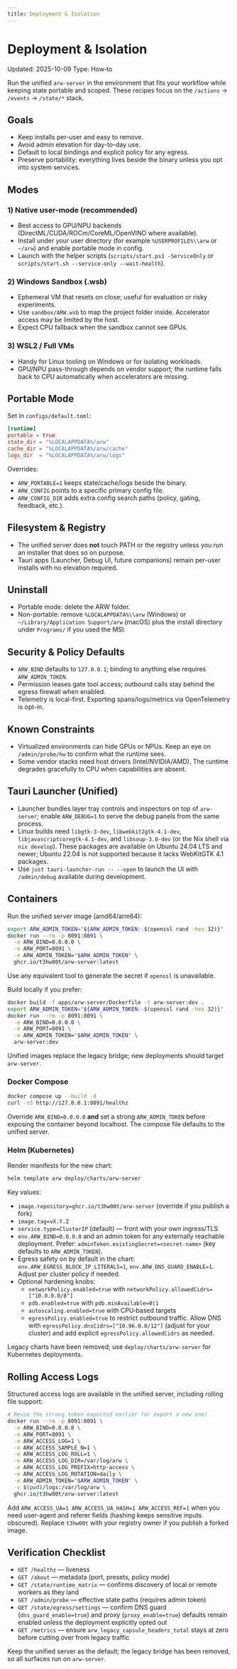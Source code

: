 ```yaml
---
title: Deployment & Isolation
---
```


# Deployment & Isolation

Updated: 2025-10-09
Type: How‑to

Run the unified `arw-server` in the environment that fits your workflow while keeping state portable and scoped. These recipes focus on the `/actions` → `/events` → `/state/*` stack.

## Goals
- Keep installs per-user and easy to remove.
- Avoid admin elevation for day-to-day use.
- Default to local bindings and explicit policy for any egress.
- Preserve portability: everything lives beside the binary unless you opt into system services.

## Modes

### 1) Native user-mode (recommended)
- Best access to GPU/NPU backends (DirectML/CUDA/ROCm/CoreML/OpenVINO where available).
- Install under your user directory (for example `%USERPROFILE%\\arw` or `~/arw`) and enable portable mode in config.
- Launch with the helper scripts (`scripts/start.ps1 -ServiceOnly` or `scripts/start.sh --service-only --wait-health`).

### 2) Windows Sandbox (.wsb)
- Ephemeral VM that resets on close; useful for evaluation or risky experiments.
- Use `sandbox/ARW.wsb` to map the project folder inside. Accelerator access may be limited by the host.
- Expect CPU fallback when the sandbox cannot see GPUs.

### 3) WSL2 / Full VMs
- Handy for Linux tooling on Windows or for isolating workloads.
- GPU/NPU pass-through depends on vendor support; the runtime falls back to CPU automatically when accelerators are missing.

## Portable Mode

Set in `configs/default.toml`:

```toml
[runtime]
portable = true
state_dir = "%LOCALAPPDATA%/arw"
cache_dir = "%LOCALAPPDATA%/arw/cache"
logs_dir  = "%LOCALAPPDATA%/arw/logs"
```

Overrides:
- `ARW_PORTABLE=1` keeps state/cache/logs beside the binary.
- `ARW_CONFIG` points to a specific primary config file.
- `ARW_CONFIG_DIR` adds extra config search paths (policy, gating, feedback, etc.).

## Filesystem & Registry
- The unified server does **not** touch PATH or the registry unless you run an installer that does so on purpose.
- Tauri apps (Launcher, Debug UI, future companions) remain per-user installs with no elevation required.

## Uninstall
- Portable mode: delete the ARW folder.
- Non-portable: remove `%LOCALAPPDATA%\\arw` (Windows) or `~/Library/Application Support/arw` (macOS) plus the install directory under `Programs/` if you used the MSI.

## Security & Policy Defaults
- `ARW_BIND` defaults to `127.0.0.1`; binding to anything else requires `ARW_ADMIN_TOKEN`.
- Permission leases gate tool access; outbound calls stay behind the egress firewall when enabled.
- Telemetry is local-first. Exporting spans/logs/metrics via OpenTelemetry is opt-in.

## Known Constraints
- Virtualized environments can hide GPUs or NPUs. Keep an eye on `/admin/probe/hw` to confirm what the runtime sees.
- Some vendor stacks need host drivers (Intel/NVIDIA/AMD). The runtime degrades gracefully to CPU when capabilities are absent.

## Tauri Launcher (Unified)
- Launcher bundles layer tray controls and inspectors on top of `arw-server`; enable `ARW_DEBUG=1` to serve the debug panels from the same process.
- Linux builds need `libgtk-3-dev`, `libwebkit2gtk-4.1-dev`, `libjavascriptcoregtk-4.1-dev`, and `libsoup-3.0-dev` (or the Nix shell via `nix develop`). These packages are
  available on Ubuntu 24.04 LTS and newer; Ubuntu 22.04 is not supported because
  it lacks WebKitGTK 4.1 packages.
- Use `just tauri-launcher-run -- --open` to launch the UI with `/admin/debug` available during development.

## Containers

Run the unified server image (amd64/arm64):

```bash
export ARW_ADMIN_TOKEN="${ARW_ADMIN_TOKEN:-$(openssl rand -hex 32)}"
docker run --rm -p 8091:8091 \
  -e ARW_BIND=0.0.0.0 \
  -e ARW_PORT=8091 \
  -e ARW_ADMIN_TOKEN="$ARW_ADMIN_TOKEN" \
  ghcr.io/t3hw00t/arw-server:latest
```

Use any equivalent tool to generate the secret if `openssl` is unavailable.

Build locally if you prefer:

```bash
docker build -f apps/arw-server/Dockerfile -t arw-server:dev .
export ARW_ADMIN_TOKEN="${ARW_ADMIN_TOKEN:-$(openssl rand -hex 32)}"
docker run --rm -p 8091:8091 \
  -e ARW_BIND=0.0.0.0 \
  -e ARW_PORT=8091 \
  -e ARW_ADMIN_TOKEN="$ARW_ADMIN_TOKEN" \
  arw-server:dev
```

Unified images replace the legacy bridge; new deployments should target `arw-server`.

### Docker Compose

```bash
docker compose up --build -d
curl -sS http://127.0.0.1:8091/healthz
```

Override `ARW_BIND=0.0.0.0` **and** set a strong `ARW_ADMIN_TOKEN` before exposing the container beyond localhost. The compose file defaults to the unified server.

### Helm (Kubernetes)

Render manifests for the new chart:

```bash
helm template arw deploy/charts/arw-server
```

Key values:
- `image.repository=ghcr.io/t3hw00t/arw-server` (override if you publish a fork)
- `image.tag=vX.Y.Z`
- `service.type=ClusterIP` (default) — front with your own ingress/TLS
- `env.ARW_BIND=0.0.0.0` and an admin token for any externally reachable deployment. Prefer: `adminToken.existingSecret=<secret-name>` (key defaults to `ARW_ADMIN_TOKEN`).
- Egress safety on by default in the chart: `env.ARW_EGRESS_BLOCK_IP_LITERALS=1`, `env.ARW_DNS_GUARD_ENABLE=1`. Adjust per cluster policy if needed.
- Optional hardening knobs:
  - `networkPolicy.enabled=true` with `networkPolicy.allowedCidrs=["10.0.0.0/8"]`
  - `pdb.enabled=true` with `pdb.minAvailable=0|1`
  - `autoscaling.enabled=true` with CPU‑based targets
  - `egressPolicy.enabled=true` to restrict outbound traffic. Allow DNS with `egressPolicy.dnsCidrs=["10.96.0.0/12"]` (adjust for your cluster) and add explicit `egressPolicy.allowedCidrs` as needed.

Legacy charts have been removed; use `deploy/charts/arw-server` for Kubernetes deployments.

## Rolling Access Logs

Structured access logs are available in the unified server, including rolling file support:

```bash
# Reuse the strong token exported earlier (or export a new one)
docker run --rm -p 8091:8091 \
  -e ARW_BIND=0.0.0.0 \
  -e ARW_PORT=8091 \
  -e ARW_ACCESS_LOG=1 \
  -e ARW_ACCESS_SAMPLE_N=1 \
  -e ARW_ACCESS_LOG_ROLL=1 \
  -e ARW_ACCESS_LOG_DIR=/var/log/arw \
  -e ARW_ACCESS_LOG_PREFIX=http-access \
  -e ARW_ACCESS_LOG_ROTATION=daily \
  -e ARW_ADMIN_TOKEN="$ARW_ADMIN_TOKEN" \
  -v $(pwd)/logs:/var/log/arw \
  ghcr.io/t3hw00t/arw-server:latest
```

Add `ARW_ACCESS_UA=1 ARW_ACCESS_UA_HASH=1 ARW_ACCESS_REF=1` when you need user-agent and referer fields (hashing keeps sensitive inputs obscured). Replace `t3hw00t` with your registry owner if you publish a forked image.

## Verification Checklist
- `GET /healthz` — liveness
- `GET /about` — metadata (port, presets, policy mode)
- `GET /state/runtime_matrix` — confirms discovery of local or remote workers as they land
- `GET /admin/probe` — effective state paths (requires admin token)
- `GET /state/egress/settings` — confirm DNS guard (`dns_guard_enable=true`) and proxy (`proxy_enable=true`) defaults remain enabled unless the deployment explicitly opted out
- `GET /metrics` — ensure `arw_legacy_capsule_headers_total` stays at zero before cutting over from legacy traffic

Keep the unified server as the default; the legacy bridge has been removed, so all surfaces run on `arw-server`.
